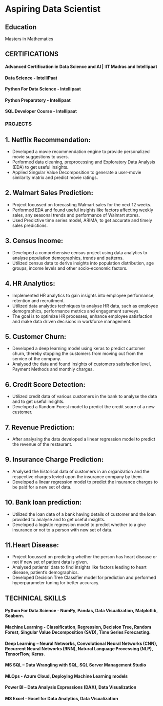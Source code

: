 # Aspiring Data Scientist

## Education 
Masters in Mathematics

## CERTIFICATIONS
#### Advanced Certification in Data Science and AI | IIT Madras and Intellipaat
#### Data Science - IntelliPaat
#### Python For Data Science - Intellipaat
#### Python Preparatory - Intellipaat
#### SQL Developer Course - Intellipaat


### PROJECTS

## 1. Netflix Recommendation:
- Developed a movie recommendation engine to provide personalized movie suggestions to users.
- Performed data cleaning, preprocessing and Exploratory Data Analysis (EDA) to get useful insights.
- Applied Singular Value Decomposition to generate a user-movie similarity matrix and predict movie ratings.

## 2. Walmart Sales Prediction:
- Project focussed on forecasting Walmart sales for the next 12 weeks.
- Performed EDA and found useful insights like factors affecting weekly sales, any seasonal trends and performance of Walmart stores.
- Used Predictive time series model, ARIMA, to get accurate and timely sales predictions.

## 3. Census Income:
- Developed a comprehensive census project using data analytics to analyse population demographics, trends and patterns.
- Utilized census data to derive insights into population distribution, age groups, income levels and other socio-economic factors.

## 4. HR Analytics:
- Implemented HR analytics to gain insights into employee performance, retention and recruitment.
- Utilized data analytics techniques to analyse HR data, such as employee demographics, performance metrics and engagement surveys.
- The goal is to optimize HR processes, enhance employee satisfaction and make data driven decisions in workforce management.

## 5. Customer Churn:
- Developed a deep learning model using keras to predict customer churn, thereby stopping the customers from moving out from the service of the company.
- Analysed the data and found insights of customers satisfaction level, Payment Methods and monthly charges.

## 6. Credit Score Detection:
- Utilized credit data of various customers in the bank to analyse the data and to get useful insights.
- Developed a Random Forest model to predict the credit score of a new customer.

## 7. Revenue Prediction:
- After analysing the data developed a linear regression model to predict the revenue of the restaurant.

## 9. Insurance Charge Prediction:
- Analysed the historical data of customers in an organization and the respective charges levied upon the insurance company by them.
- Developed a linear regression model to predict the insurance charges to be paid for a new set of data.

## 10. Bank loan prediction:
- Utilized the loan data of a bank having details of customer and the loan provided to analyse and to get useful insights.
- Developed a logistic regression model to predict whether to a give insurance or not to a person with new set of data.

## 11.Heart Disease:
- Project focussed on predicting whether the person has heart disease or not if new set of patient data is given.
- Analysed patients’ data to find insights like factors leading to heart disease, patient’s demographics.
- Developed Decision Tree Classifier model for prediction and performed hyperparameter tuning for better accuracy.

## TECHNICAL SKILLS
#### Python For Data Science - NumPy, Pandas, Data Visualization, Matplotlib, Seaborn.
#### Machine Learning - Classification, Regression, Decision Tree, Random Forest, Singular Value Decomposition (SVD), Time Series Forecasting.
#### Deep Learning – Neural Networks, Convolutional Neural Networks (CNN), Recurrent Neural Networks (RNN), Natural Language Processing (NLP), TensorFlow, Keras.
#### MS SQL – Data Wrangling with SQL, SQL Server Management Studio
#### MLOps - Azure Cloud, Deploying Machine Learning models
#### Power BI – Data Analysis Expressions (DAX), Data Visualization
#### MS Excel – Excel for Data Analytics, Data Visualization
